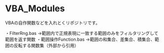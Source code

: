 # VBA_Modules
VBAの自作関数などを入れとくリポジトリです。

・FilterRng.bas
→範囲内で正規表現に一致する範囲のみをフィルタリングして範囲を返す関数
・範囲操作Function.bas
→範囲の和集合、差集合、積集合、範囲の反転する関数集（外部から引用）
